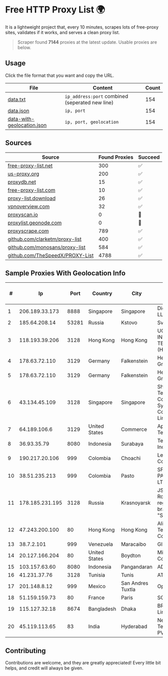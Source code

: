 
# Free HTTP Proxy List 🌍

It is a lightweight project that, every 10 minutes, scrapes lots of free-proxy sites, validates if it works, and serves a clean proxy list.


> Scraper found **7144** proxies at the latest update. Usable proxies are below.

## Usage

Click the file format that you want and copy the URL.


|File|Content|Count|
|----|-------|-----|
|[data.txt](https://raw.githubusercontent.com/themiralay/Proxy-List-World/master/data.txt)|`ip_address:port` combined (seperated new line)|154|
|[data.json](https://raw.githubusercontent.com/themiralay/Proxy-List-World/master/data.json)|`ip, port`|154|
|[data-with-geolocation.json](https://raw.githubusercontent.com/themiralay/Proxy-List-World/master/data-with-geolocation.json)|`ip, port, geolocation`|154|

## Sources

|Source|Found Proxies|Succeed|
|------|-------------|-------|
|[free-proxy-list.net](https://free-proxy-list.net)|300|✅|
|[us-proxy.org](https://www.us-proxy.org)|200|✅|
|[proxydb.net](http://proxydb.net)|15|✅|
|[free-proxy-list.com](https://free-proxy-list.com/?page=&port=&type%5B%5D=http&type%5B%5D=https&up_time=0&search=Search)|10|✅|
|[proxy-list.download](https://www.proxy-list.download/HTTP)|26|✅|
|[vpnoverview.com](https://vpnoverview.com/privacy/anonymous-browsing/free-proxy-servers)|32|✅|
|[proxyscan.io](https://www.proxyscan.io)|0|🚫|
|[proxylist.geonode.com](https://proxylist.geonode.com/api/proxy-list?limit=300&page=1&sort_by=lastChecked&sort_type=desc&protocols=http,https)|0|🚫|
|[proxyscrape.com](https://api.proxyscrape.com/v2/?request=displayproxies&protocol=http&timeout=10000&country=all&ssl=all&anonymity=all)|789|✅|
|[github.com/clarketm/proxy-list](https://raw.githubusercontent.com/clarketm/proxy-list/master/proxy-list-raw.txt)|400|✅|
|[github.com/monosans/proxy-list](https://raw.githubusercontent.com/monosans/proxy-list/main/proxies/http.txt)|584|✅|
|[github.com/TheSpeedX/PROXY-List](https://raw.githubusercontent.com/TheSpeedX/PROXY-List/master/http.txt)|4788|✅|


## Sample Proxies With Geolocation Info

|#|Ip|Port|Country|City|Internet Service Provider|
|-|--|----|-------|----|-------------------------|
|1|206.189.33.173|8888|Singapore|Singapore|DigitalOcean, LLC|
|2|185.64.208.14|53281|Russia|Kstovo|Svyazist LLC|
|3|118.193.39.206|3128|Hong Kong|Hong Kong|UCLOUD INFORMATION TECHNOLOGY (HK) LIMITED|
|4|178.63.72.110|3129|Germany|Falkenstein|Hetzner Online GmbH|
|5|178.63.72.110|3129|Germany|Falkenstein|Hetzner Online GmbH|
|6|43.134.45.109|3128|Singapore|Singapore|Shenzhen Tencent Computer Systems Company Limited|
|7|64.189.106.6|3129|United States|Commerce|Apogee Telecom Inc.|
|8|36.93.35.79|8080|Indonesia|Surabaya|Telekomunikasi Indonesia|
|9|190.217.20.106|999|Colombia|Choachi|Level 3 Colombia S.A|
|10|38.51.235.213|999|Colombia|Pasto|SP SISTEMAS PALACIOS LTDA|
|11|178.185.231.195|3128|Russia|Krasnoyarsk|JSC Rostelecom regional branch "Siberia"|
|12|47.243.200.100|80|Hong Kong|Hong Kong|Alibaba (US) Technology Co., Ltd.|
|13|38.7.2.101|999|Venezuela|Maracaibo|GIGAPOP, C.A.|
|14|20.127.166.204|80|United States|Boydton|Microsoft Corporation|
|15|103.157.63.60|8080|Indonesia|Pangandaran|ADSNETWORK|
|16|41.231.37.76|3128|Tunisia|Tunis|ATI - ISP|
|17|201.148.8.12|999|Mexico|San Andres Tuxtla|Operbes|
|18|51.159.159.73|80|France|Paris|SCALEWAY|
|19|115.127.32.18|8674|Bangladesh|Dhaka|BRACNet Limited|
|20|45.119.113.65|83|India|Hyderabad|Netrun Technologies PVT LTD|



## Contributing

Contributions are welcome, and they are greatly appreciated! Every
little bit helps, and credit will always be given.

